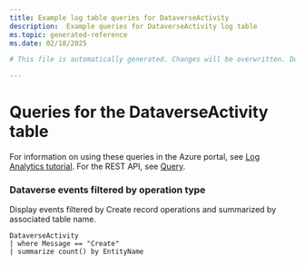 ```yaml
---
title: Example log table queries for DataverseActivity
description:  Example queries for DataverseActivity log table
ms.topic: generated-reference
ms.date: 02/18/2025

# This file is automatically generated. Changes will be overwritten. Do not change this file directly. 

---
```


# Queries for the DataverseActivity table

For information on using these queries in the Azure portal, see [Log Analytics tutorial](/azure/azure-monitor/logs/log-analytics-tutorial). For the REST API, see [Query](/rest/api/loganalytics/query).


### Dataverse events filtered by operation type  


Display events filtered by Create record operations and summarized by associated table name.  

```query
DataverseActivity
| where Message == "Create"
| summarize count() by EntityName
```


